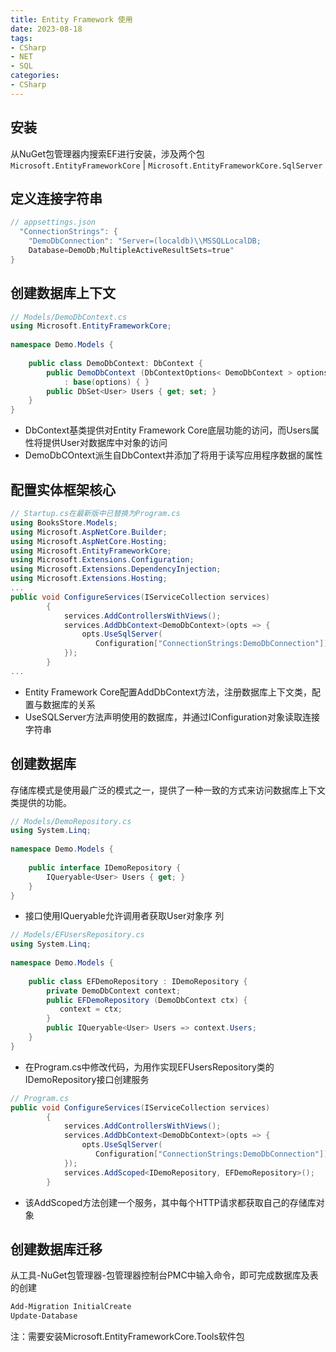 ```yaml
---
title: Entity Framework 使用
date: 2023-08-18
tags:
- CSharp
- NET
- SQL
categories:
- CSharp
---
```


## 安装
从NuGet包管理器内搜索EF进行安装，涉及两个包`Microsoft.EntityFrameworkCore` | `Microsoft.EntityFrameworkCore.SqlServer`

## 定义连接字符串
```c#
// appsettings.json
  "ConnectionStrings": {
    "DemoDbConnection": "Server=(localdb)\\MSSQLLocalDB;
    Database=DemoDb;MultipleActiveResultSets=true"
}
```

## 创建数据库上下文
```c#
// Models/DemoDbContext.cs
using Microsoft.EntityFrameworkCore;
 
namespace Demo.Models {
 
    public class DemoDbContext: DbContext {
        public DemoDbContext (DbContextOptions< DemoDbContext > options)
            : base(options) { }
        public DbSet<User> Users { get; set; }
    }
}
```
- DbContext基类提供对Entity Framework Core底层功能的访问，而Users属性将提供User对数据库中对象的访问
- DemoDbCOntext派生自DbContext并添加了将用于读写应用程序数据的属性

## 配置实体框架核心
```c#
// Startup.cs在最新版中已替换为Program.cs
using BooksStore.Models;
using Microsoft.AspNetCore.Builder;
using Microsoft.AspNetCore.Hosting;
using Microsoft.EntityFrameworkCore;
using Microsoft.Extensions.Configuration;
using Microsoft.Extensions.DependencyInjection;
using Microsoft.Extensions.Hosting;
...
public void ConfigureServices(IServiceCollection services)
        {
            services.AddControllersWithViews();
            services.AddDbContext<DemoDbContext>(opts => {
                opts.UseSqlServer(
                   Configuration["ConnectionStrings:DemoDbConnection"]);
            });
        }
...
```
- Entity Framework Core配置AddDbContext方法，注册数据库上下文类，配置与数据库的关系
- UseSQLServer方法声明使用的数据库，并通过IConfiguration对象读取连接字符串

## 创建数据库
存储库模式是使用最广泛的模式之一，提供了一种一致的方式来访问数据库上下文类提供的功能。
```c#
// Models/DemoRepository.cs
using System.Linq;
 
namespace Demo.Models {
 
    public interface IDemoRepository {
        IQueryable<User> Users { get; }
    }
}
```
- 接口使用IQueryable<T>允许调用者获取User对象序
列
```c#
// Models/EFUsersRepository.cs
using System.Linq;
 
namespace Demo.Models {
 
    public class EFDemoRepository : IDemoRepository {
        private DemoDbContext context;
        public EFDemoRepository (DemoDbContext ctx) {
           context = ctx;
        }
        public IQueryable<User> Users => context.Users;
    }
}
```
- 在Program.cs中修改代码，为用作实现EFUsersRepository类的IDemoRepository接口创建服务
```c#
// Program.cs
public void ConfigureServices(IServiceCollection services)
        {
            services.AddControllersWithViews();
            services.AddDbContext<DemoDbContext>(opts => {
                opts.UseSqlServer(
                   Configuration["ConnectionStrings:DemoDbConnection"]);
            });
            services.AddScoped<IDemoRepository, EFDemoRepository>();
        }
```
- 该AddScoped方法创建一个服务，其中每个HTTP请求都获取自己的存储库对象

## 创建数据库迁移
从工具-NuGet包管理器-包管理器控制台PMC中输入命令，即可完成数据库及表的创建
```bash
Add-Migration InitialCreate
Update-Database
```
注：需要安装Microsoft.EntityFrameworkCore.Tools软件包

